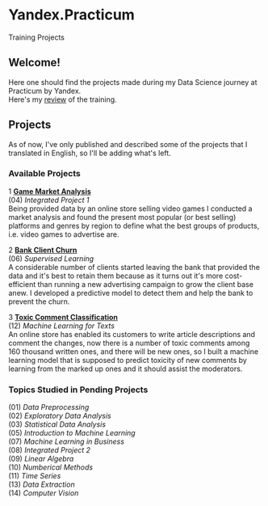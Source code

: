 # Yandex.Practicum
Training Projects

## Welcome! 

Here one should find the projects made during my Data Science journey at Practicum by Yandex. \
Here's my [review](https://www.facebook.com/yerzhankaratay/posts/10221278439968086) of the training.

## Projects

As of now, I've only published and described some of the projects that I translated in English, so I'll be adding what's left.

### Available Projects

1 **[Game Market Analysis](https://github.com/yerzhankaratay/Yandex.Practicum/tree/master/05%20Game%20Market%20Analysis)** \
(04) *Integrated Project 1* \
 Being provided data by an online store selling video games I conducted a market analysis and found the present most popular (or best selling) platforms and genres by region to define what the best groups of products, i.e. video games to advertise are.

2 **[Bank Client Churn](https://github.com/yerzhankaratay/Yandex.Practicum/tree/master/07%20Bank%20Client%20Churn)** \
(06) *Supervised Learning* \
A considerable number of clients started leaving the bank that provided the data and it's best to retain them because as it turns out it's more cost-efficient than running a new advertising campaign to grow the client base anew. I developed a predictive model to detect them and help the bank to prevent the churn.

3 **[Toxic Comment Classification](https://github.com/yerzhankaratay/Yandex.Practicum/tree/master/13%20Toxic%20Comment%20Classification)** \
(12) *Machine Learning for Texts* \
An online store has enabled its customers to write article descriptions and comment the changes, now there is a number of toxic comments among 160 thousand written ones, and there will be new ones, so I built a machine learning model that is supposed to predict toxicity of new comments by learning from the marked up ones and it should assist the moderators.


### Topics Studied in Pending Projects

(01) *Data Preprocessing* \
(02) *Exploratory Data Analysis* \
(03) *Statistical Data Analysis* \
(05) *Introduction to Machine Learning* \
(07) *Machine Learning in Business* \
(08) *Integrated Project 2* \
(09) *Linear Algebra* \
(10) *Numberical Methods* \
(11) *Time Series* \
(13) *Data Extraction* \
(14) *Computer Vision*

